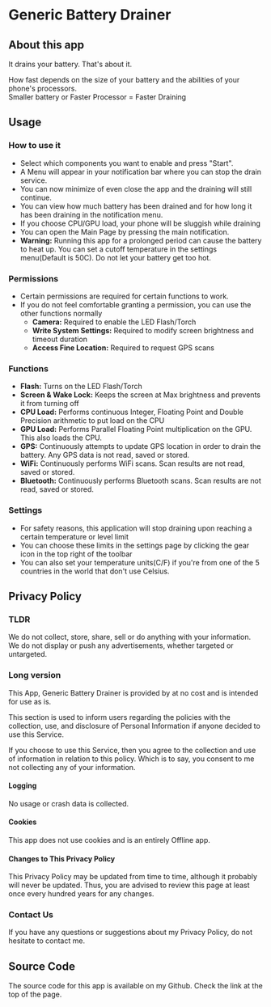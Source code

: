 # Generic Battery Drainer

## About this app
It drains your battery. That's about it.  
  
How fast depends on the size of your battery and the abilities of your phone's processors.  
Smaller battery or Faster Processor = Faster Draining  

## Usage

### How to use it
* Select which components you want to enable and press "Start".  
* A Menu will appear in your notification bar where you can stop the drain service.  
* You can now minimize of even close the app and the draining will still continue.  
* You can view how much battery has been drained and for how long it has been draining in the notification menu.  
* If you choose CPU/GPU load, your phone will be sluggish while draining  
* You can open the Main Page by pressing the main notification.  
* **Warning:** Running this app for a prolonged period can cause the battery to heat up. You can set a cutoff temperature in the settings menu(Default is 50C). Do not let your battery get too hot.  

### Permissions
* Certain permissions are required for certain functions to work.  
* If you do not feel comfortable granting a permission, you can use the other functions normally  
  * **Camera:** Required to enable the LED Flash/Torch
  * **Write System Settings:** Required to modify screen brightness and timeout duration
  * **Access Fine Location:** Required to request GPS scans

### Functions  
* **Flash:** Turns on the LED Flash/Torch  
* **Screen & Wake Lock:** Keeps the screen at Max brightness and prevents it from turning off  
* **CPU Load:** Performs continuous Integer, Floating Point and Double Precision arithmetic to put load on the CPU  
* **GPU Load:** Performs Parallel Floating Point multiplication on the GPU. This also loads the CPU.  
* **GPS:** Continuously attempts to update GPS location in order to drain the battery. Any GPS data is not read, saved or stored. 
* **WiFi:** Continuously performs WiFi scans. Scan results are not read, saved or stored.  
* **Bluetooth:** Continuously performs Bluetooth scans. Scan results are not read, saved or stored.

### Settings
* For safety reasons, this application will stop draining upon reaching a certain temperature or level limit  
* You can choose these limits in the settings page by clicking the gear icon in the top right of the toolbar  
* You can also set your temperature units(C/F) if you're from one of the 5 countries in the world that don't use Celsius.  

## Privacy Policy

### TLDR
We do not collect, store, share, sell or do anything with your information.  
We do not display or push any advertisements, whether targeted or untargeted.

### Long version

This App, Generic Battery Drainer is provided by at no cost and is intended for use as is.  

This section is used to inform users regarding the policies with the collection, use, and disclosure of Personal Information if anyone decided to use this Service.  

If you choose to use this Service, then you agree to the collection and use of information in relation to this policy. Which is to say, you consent to me not collecting any of your information.   

#### Logging

No usage or crash data is collected.

#### Cookies

This app does not use cookies and is an entirely Offline app.

#### Changes to This Privacy Policy

This Privacy Policy may be updated from time to time, although it probably will never be updated. Thus, you are advised to review this page at least once every hundred years for any changes.

### Contact Us

If you have any questions or suggestions about my Privacy Policy, do not hesitate to contact me.

## Source Code
The source code for this app is available on my Github. Check the link at the top of the page.  
